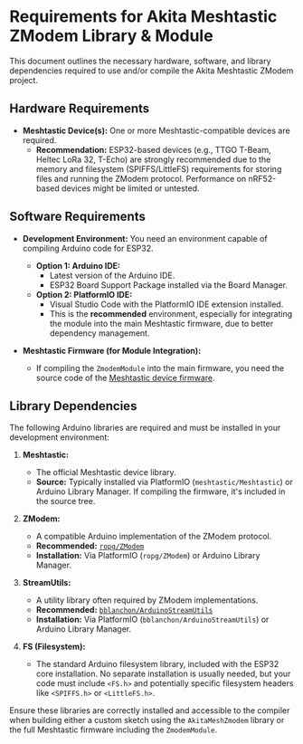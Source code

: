 # Requirements for Akita Meshtastic ZModem Library & Module

This document outlines the necessary hardware, software, and library dependencies required to use and/or compile the Akita Meshtastic ZModem project.

## Hardware Requirements

* **Meshtastic Device(s):** One or more Meshtastic-compatible devices are required.
    * **Recommendation:** ESP32-based devices (e.g., TTGO T-Beam, Heltec LoRa 32, T-Echo) are strongly recommended due to the memory and filesystem (SPIFFS/LittleFS) requirements for storing files and running the ZModem protocol. Performance on nRF52-based devices might be limited or untested.

## Software Requirements

* **Development Environment:** You need an environment capable of compiling Arduino code for ESP32.
    * **Option 1: Arduino IDE:**
        * Latest version of the Arduino IDE.
        * ESP32 Board Support Package installed via the Board Manager.
    * **Option 2: PlatformIO IDE:**
        * Visual Studio Code with the PlatformIO IDE extension installed.
        * This is the **recommended** environment, especially for integrating the module into the main Meshtastic firmware, due to better dependency management.

* **Meshtastic Firmware (for Module Integration):**
    * If compiling the `ZmodemModule` into the main firmware, you need the source code of the [Meshtastic device firmware](https://github.com/meshtastic/firmware).

## Library Dependencies

The following Arduino libraries are required and must be installed in your development environment:

1.  **Meshtastic:**
    * The official Meshtastic device library.
    * **Source:** Typically installed via PlatformIO (`meshtastic/Meshtastic`) or Arduino Library Manager. If compiling the firmware, it's included in the source tree.

2.  **ZModem:**
    * A compatible Arduino implementation of the ZModem protocol.
    * **Recommended:** [`ropg/ZModem`](https://github.com/ropg/ZModem)
    * **Installation:** Via PlatformIO (`ropg/ZModem`) or Arduino Library Manager.

3.  **StreamUtils:**
    * A utility library often required by ZModem implementations.
    * **Recommended:** [`bblanchon/ArduinoStreamUtils`](https://github.com/bblanchon/ArduinoStreamUtils)
    * **Installation:** Via PlatformIO (`bblanchon/ArduinoStreamUtils`) or Arduino Library Manager.

4.  **FS (Filesystem):**
    * The standard Arduino filesystem library, included with the ESP32 core installation. No separate installation is usually needed, but your code must include `<FS.h>` and potentially specific filesystem headers like `<SPIFFS.h>` or `<LittleFS.h>`.

Ensure these libraries are correctly installed and accessible to the compiler when building either a custom sketch using the `AkitaMeshZmodem` library or the full Meshtastic firmware including the `ZmodemModule`.
